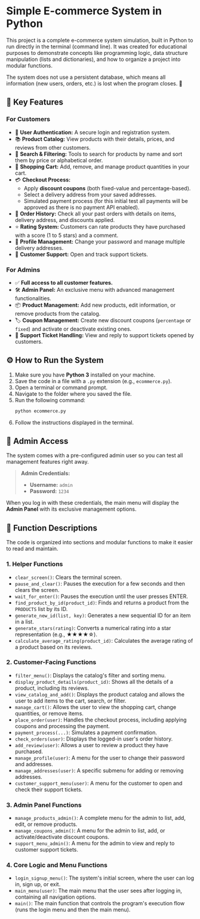 # Simple E-commerce System in Python

This project is a complete e-commerce system simulation, built in Python to run directly in the terminal (command line). It was created for educational purposes to demonstrate concepts like programming logic, data structure manipulation (lists and dictionaries), and how to organize a project into modular functions.

The system does not use a persistent database, which means all information (new users, orders, etc.) is lost when the program closes. 💾

## 🚀 Key Features

### For Customers
-   👤 **User Authentication:** A secure login and registration system.
-   📚 **Product Catalog:** View products with their details, prices, and reviews from other customers.
-   🔎 **Search & Filtering:** Tools to search for products by name and sort them by price or alphabetical order.
-   🛒 **Shopping Cart:** Add, remove, and manage product quantities in your cart.
-   💳 **Checkout Process:**
    -   Apply **discount coupons** (both fixed-value and percentage-based).
    -   Select a delivery address from your saved addresses.
    -   Simulated payment process (for this initial test all payments will be approved as there is no payment API enabled).
-   📜 **Order History:** Check all your past orders with details on items, delivery address, and discounts applied.
-   ⭐ **Rating System:** Customers can rate products they have purchased with a score (1 to 5 stars) and a comment.
-   🔧 **Profile Management:** Change your password and manage multiple delivery addresses.
-   💬 **Customer Support:** Open and track support tickets.

### For Admins
-   ✅ **Full access to all customer features.**
-   🛠️ **Admin Panel:** An exclusive menu with advanced management functionalities.
-   📦 **Product Management:** Add new products, edit information, or remove products from the catalog.
-   🏷️ **Coupon Management:** Create new discount coupons (`percentage` or `fixed`) and activate or deactivate existing ones.
-   📨 **Support Ticket Handling:** View and reply to support tickets opened by customers.

## ⚙️ How to Run the System

1.  Make sure you have **Python 3** installed on your machine.
2.  Save the code in a file with a `.py` extension (e.g., `ecommerce.py`).
3.  Open a terminal or command prompt.
4.  Navigate to the folder where you saved the file.
5.  Run the following command:
    ```bash
    python ecommerce.py
    ```
6.  Follow the instructions displayed in the terminal.

## 🔑 Admin Access

The system comes with a pre-configured admin user so you can test all management features right away.

> **Admin Credentials:**
>
> -   **Username:** `admin`
> -   **Password:** `1234`

When you log in with these credentials, the main menu will display the **Admin Panel** with its exclusive management options.

## 📖 Function Descriptions

The code is organized into sections and modular functions to make it easier to read and maintain.

### 1. Helper Functions
-   `clear_screen()`: Clears the terminal screen.
-   `pause_and_clear()`: Pauses the execution for a few seconds and then clears the screen.
-   `wait_for_enter()`: Pauses the execution until the user presses ENTER.
-   `find_product_by_id(product_id)`: Finds and returns a product from the `PRODUCTS` list by its ID.
-   `generate_new_id(list, key)`: Generates a new sequential ID for an item in a list.
-   `generate_stars(rating)`: Converts a numerical rating into a star representation (e.g., ★★★★☆).
-   `calculate_average_rating(product_id)`: Calculates the average rating of a product based on its reviews.

### 2. Customer-Facing Functions
-   `filter_menu()`: Displays the catalog's filter and sorting menu.
-   `display_product_details(product_id)`: Shows all the details of a product, including its reviews.
-   `view_catalog_and_add()`: Displays the product catalog and allows the user to add items to the cart, search, or filter.
-   `manage_cart()`: Allows the user to view the shopping cart, change quantities, or remove items.
-   `place_order(user)`: Handles the checkout process, including applying coupons and processing the payment.
-   `payment_process(...)`: Simulates a payment confirmation.
-   `check_orders(user)`: Displays the logged-in user's order history.
-   `add_review(user)`: Allows a user to review a product they have purchased.
-   `manage_profile(user)`: A menu for the user to change their password and addresses.
-   `manage_addresses(user)`: A specific submenu for adding or removing addresses.
-   `customer_support_menu(user)`: A menu for the customer to open and check their support tickets.

### 3. Admin Panel Functions
-   `manage_products_admin()`: A complete menu for the admin to list, add, edit, or remove products.
-   `manage_coupons_admin()`: A menu for the admin to list, add, or activate/deactivate discount coupons.
-   `support_menu_admin()`: A menu for the admin to view and reply to customer support tickets.

### 4. Core Logic and Menu Functions
-   `login_signup_menu()`: The system's initial screen, where the user can log in, sign up, or exit.
-   `main_menu(user)`: The main menu that the user sees after logging in, containing all navigation options.
-   `main()`: The main function that controls the program's execution flow (runs the login menu and then the main menu).
